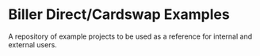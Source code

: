 # Biller Direct/Cardswap Examples
A repository of example projects to be used as a reference for internal and external users.
